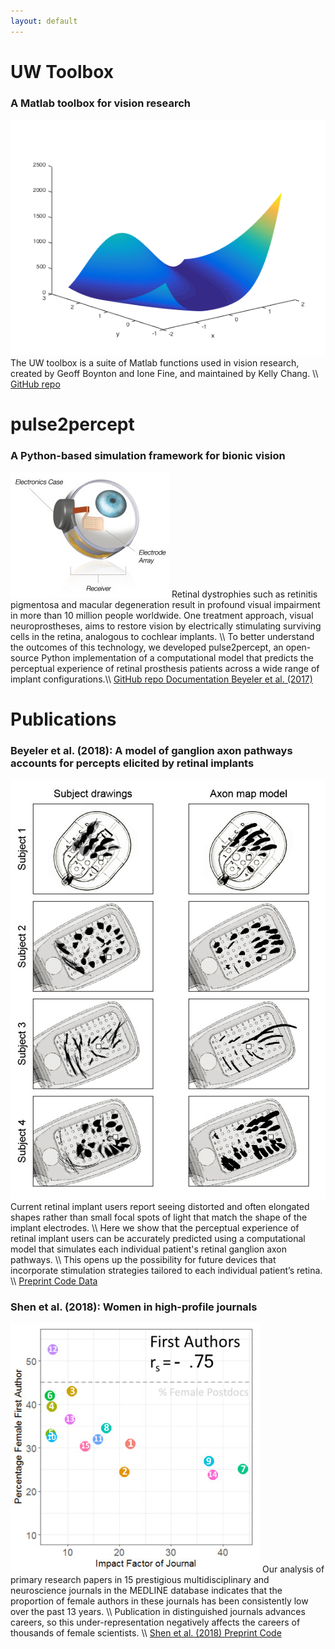 ```yaml
---
layout: default
---
```


# UW Toolbox

### A Matlab toolbox for vision research

<img src="assets/images/uwtoolbox.png" class="project float-left"/>
The UW toolbox is a suite of Matlab functions used in vision research,
created by Geoff Boynton and Ione Fine, 
and maintained by Kelly Chang. \\
<a href="https://github.com/VisCog/UWToolbox" class="button">
  GitHub repo
</a>

<br clear="both"/>



# pulse2percept

### A Python-based simulation framework for bionic vision

<img src="assets/images/retinalimplant.jpg" class="project float-left"/>
Retinal dystrophies such as retinitis pigmentosa and macular degeneration
result in profound visual impairment in more than 10 million people worldwide.
One treatment approach, visual neuroprostheses, aims to restore vision
by electrically stimulating surviving cells in the retina,
analogous to cochlear implants. \\
To better understand the outcomes of this technology, we developed pulse2percept,
an open-source Python implementation of a computational model
that predicts the perceptual experience of retinal prosthesis patients
across a wide range of implant configurations.\\
<a href="https://github.com/uwescience/pulse2percept" class="button">
  GitHub repo
</a>
<a href="http://uwescience.github.io/pulse2percept/" class="button">
  Documentation
</a>
<a href="https://doi.org/10.25080/shinma-7f4c6e7-00c" class="button">
  Beyeler et al. (2017)
</a>

<br clear="both"/>



# Publications

### Beyeler et al. (2018): A model of ganglion axon pathways accounts for percepts elicited by retinal implants

<img src="assets/images/argus-shapes.jpg" class="project float-left"/>
Current retinal implant users report seeing distorted and often elongated shapes 
rather than small focal spots of light that match the shape of the implant electrodes. \\
Here we show that the perceptual experience of retinal implant users can be accurately predicted 
using a computational model that simulates each individual patient's retinal ganglion axon pathways. \\
This opens up the possibility for future devices that incorporate stimulation strategies 
tailored to each individual patient’s retina. \\
<a href="https://doi.org/10.1101/453035" class="button">
  Preprint
</a>
<a href="https://www.github.com/VisCog/ArgusShapes" class="button">
  Code
</a>
<a href="https://osf.io/dw9nz" class="button">
  Data
</a>

<br clear="both"/>



### Shen et al. (2018): Women in high-profile journals

<img src="assets/images/womeninscience.jpg" class="project float-left"/>
Our analysis of primary research papers in
15 prestigious multidisciplinary and neuroscience journals
in the MEDLINE database
indicates that the proportion of female authors in these journals
has been consistently low over the past 13 years. \\
Publication in distinguished journals advances careers,
so this under-representation negatively affects the careers
of thousands of female scientists. \\
<a href="https://www.nature.com/articles/d41586-018-02833-1" class="button">
  Shen et al. (2018)
</a>
<a href="https://www.biorxiv.org/content/early/2018/03/08/275362" class="button">
  Preprint
</a>
<a href="https://github.com/VisCog/Women_in_high_profile_journals" class="button">
  Code
</a>

<br clear="both"/>


